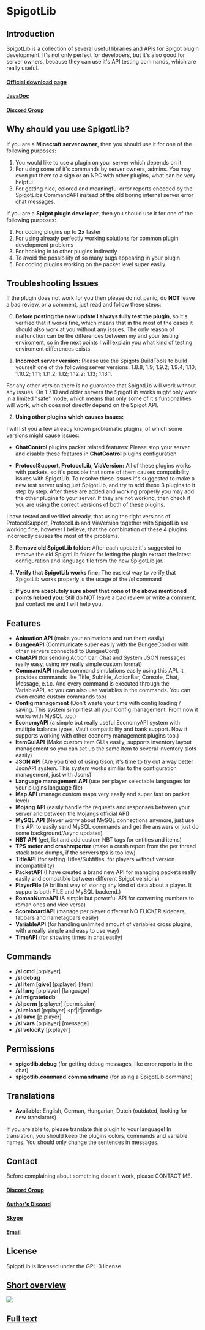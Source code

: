 # SpigotLib

## Introduction

SpigotLib is a collection of several useful libraries and APIs
for Spigot plugin development. It's not only perfect for developers,
but it's also good for server owners, because they can use it's API
testing commands, which are really useful.

#### [**Official download page**](https://www.spigotmc.org/resources/spigotlib.5925/)
#### [**JavaDoc**](https://gyurix.github.io/SpigotLib/)
#### [**Discord Group**](https://discord.gg/Jr3bKpq)

## Why should you use SpigotLib?
If you are a **Minecraft server owner**, then you should use it for one of the following purposes:
1. You would like to use a plugin on your server which depends on it
2. For using some of it's commands by server owners, admins. You may even put them to a sign or an NPC with other plugins, what can be very helpful
3. For getting nice, colored and meaningful error reports encoded by the SpigotLibs CommandAPI instead of the old boring internal server error chat messages.

If you are a **Spigot plugin developer**, then you should use it for one of the following purposes:
1. For coding plugins up to **2x** faster
2. For using already perfectly working solutions for common plugin development problems
3. For hooking in to other plugins indirectly
4. To avoid the possibility of so many bugs appearing in your plugin
5. For coding plugins working on the packet level super easily

## Troubleshooting Issues

If the plugin does not work for you then please do not panic, do **NOT** leave a bad review, or a comment, just read and follow these steps:

0. **Before posting the new update I always fully test the plugin**, so it's verified that it works fine, which means that in the most of the cases it should also work at you without any issues. The only reason of malfunction can be the differences between my and your testing enviroment, so in the next points I will explain you what kind of testing enviroment differences exists

1. **Incorrect server version:** Please use the Spigots BuildTools to build yourself one of the following server versions: 1.8.8; 1.9; 1.9.2; 1.9.4; 1.10; 1.10.2; 1.11; 1.11.2; 1.12; 1.12.2; 1.13; 1.13.1.

For any other version there is no guarantee that SpigotLib will work without any issues. On 1.7.10 and older servers the SpigotLib works might only work in a limited "safe" mode, which means that only some of it's funtionalities will work, which does not directly depend on the Spigot API.

2. **Using other plugins which causes issues:**
 
I will list you a few already known problematic plugins, of which some versions might cause issues:

  - **ChatControl** plugins packet related features: Please stop your server and disable these features in **ChatControl** plugins configuration
  
  - **ProtocolSupport, ProtocolLib, ViaVersion:** All of these plugins works with packets, so it's possible that some of them causes compatibility issues with SpigotLib. To resolve these issues it's suggested to make a new test server using just SpigotLib, and try to add these 3 plugins to it step by step. After these are added and working properly you may add the other plugins to your server. If they are not working, then check if you are using the correct versions of both of these plugins.

I have tested and verified already, that using the right versions of ProtocolSupport, ProtocolLib and ViaVersion together with SpigotLib are working fine, however I believe, that the combination of these 4 plugins incorrectly causes the most of the problems.

3. **Remove old SpigotLib folder:** After each update it's suggested to remove the old SpigotLib folder for letting the plugin extract the latest configuration and language file from the new SpigotLib jar.

4. **Verify that SpigotLib works fine:** The easiest way to verify that SpigotLib works properly is the usage of the /sl command

5. **If you are absolutely sure about that none of the above mentioned points helped you:** Still do NOT leave a bad review or write a comment, just contact me and I will help you.


## Features

- **Animation API** (make your animations and run them easily)
- **BungeeAPI** (Communicate super easily with the BungeeCord or with other servers connected to BungeeCord)
- **ChatAPI** (for sending Action bar, Chat and System JSON messages really easy, using my really simple custom format)
- **CommandAPI** (make command simulations easily using this API. It provides commands like Title, Subtitle, ActionBar, Console, Chat, Message, e.t.c. And every command is executed through the VariableAPI, so you can also use variables in the commands. You can even create custom commands too)
- **Config management** (Don't waste your time with config loading / saving. This system simplifiest all your Config management. From now it works with MySQL too.)
- **EconomyAPI** (a simple but really useful EconomyAPI system with multiple balance types, Vault compatibility and bank support. Now it supports working with other economy management plugins too.)
- **ItemGuiAPI** (Make custom item GUIs easily, supports inventory layout management so you can set up the same item to several inventory slots easily)
- **JSON API** (Are you tired of using Gson, it's time to try out a way better JsonAPI system. This system works similiar to the configuration management, just with Jsons)
- **Language management API** (use per player selectable languages for your plugins language file)
- **Map API** (manage custom maps very easily and super fast on packet level)
- **Mojang API** (easily handle the requests and responses between your server and between the Mojangs official API)
- **MySQL API** (Never worry about MySQL connections anymore, just use this API to easily send MySQL commands and get the answers or just do some background/Async updates)
- **NBT API** (get, list and add custom NBT tags for entities and items)
- **TPS meter and crashreporter** (make a crash report from the per thread stack trace dumps, if the servers tps is too low)
- **TitleAPI** (for setting Titles/Subtitles, for players without version incompatibility)
- **PacketAPI** (I have created a brand new API for managing packets really easily and compatible between different Spigot versions)
- **PlayerFile** (A brilliant way of storing any kind of data about a player. It supports both FILE and MySQL backend.)
- **RomanNumsAPI** (A simple but powerful API for converting numbers to roman ones and vice versa)
- **ScoreboardAPI** (manage per player different NO FLICKER sidebars, tabbars and nametagbars easily)
- **VariableAPI** (for handling unlimited amount of variables cross plugins, with a really simple and easy to use way)
- **TimeAPI** (for showing times in chat easily)

## Commands
- **/sl cmd** [p:player] <command>
- **/sl debug** 
- **/sl item [give]** [p:player] [item]
- **/sl lang** [p:player] [language]
- **/sl migratetodb**
- **/sl perm** [p:player] [permission]
- **/sl reload** [p:player] <pf|lf|config>
- **/sl save** [p:player] <pf>
- **/sl vars** [p:player] [message]
- **/sl velocity** [p:player] <x> <y> <z>

## Permissions
- **spigotlib.debug** (for getting debug messages, like error reports in the chat)
- **spigotlib.command.commandname** (for using a SpigotLib command)

## Translations

- **Available:** English, German, Hungarian, Dutch (outdated, looking for new translators)

If you are able to, please translate this plugin to your language! In translation, you should keep the plugins colors, commands and variable names. You should only change the sentences in messages.

## Contact

Before complaining about something doesn't work, please CONTACT ME.

#### [**Discord Group**](https://discord.gg/Jr3bKpq)

#### [Author's Discord](discord:gyuriX#8413)

#### [Skype](skype:gyurixdev?chat)

#### [Email](mailto:barathgy@gmail.com?subject=SpigotLib&body=Hello%2C%0A%0AI%20need%20some%20support%20in%20using%20your%20SpigotLib%20plugin.%0A%0AMy%20server%20version%20is%3A%201.8.8%0A%0AI%20am%20using%20the%20following%20plugins%20on%20my%20server%3A%0A-%20SpigotLib%0A-%20Vault%0A-%20Essentials%0A%0AThanks%2C%0ASpigotMc-Username)

## ​License

SpigotLib is licensed under the GPL-3 license 

## [Short overview](https://tldrlegal.com/license/gnu-general-public-license-v3-(gpl-3))
![](https://s6.postimg.cc/ipih76mi9/Spigot_Lib_License_Short.png)

## [Full text](https://github.com/gyurix/SpigotLib/blob/master/LICENSE.MD)
